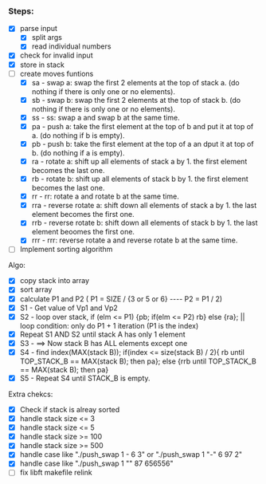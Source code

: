 ### Steps:

- [X] parse input
   - [X] split args
   - [X] read individual numbers
- [X] check for invalid input
- [X] store in stack
- [ ] create moves funtions
  - [X] sa - swap a: swap the first 2 elements at the top of stack a. (do nothing if there is only one or no elements).
  - [X] sb - swap b: swap the first 2 elements at the top of stack b. (do nothing if there is only one or no elements).
  - [X] ss - ss: swap a and swap b at the same time.
  - [X] pa - push a: take the first element at the top of b and put it at top of a. (do nothing if b is empty).
  - [X] pb - push b: take the first element at the top of a an dput it at top of b. (do nothing if a is empty).
  - [X] ra - rotate a: shift up all elements of stack a by 1. the first element becomes the last one.
  - [X] rb - rotate b: shift up all elements of stack b by 1. the first element becomes the last one.
  - [X] rr - rr: rotate a and rotate b at the same time.
  - [X] rra - reverse rotate a: shift down all elements of stack a by 1. the last element becomes the first one.
  - [X] rrb - reverse rotate b: shift down all elements of stack b by 1. the last element beoomes the first one.
  - [X] rrr - rrr: reverse rotate a and reverse rotate b at the same time.
- [ ] Implement sorting algorithm

Algo:
- [X] copy stack into array
- [X] sort array
- [X] calculate P1 and P2 ( P1 = SIZE / {3 or 5 or 6} ---- P2 = P1 / 2)
- [X] S1 - Get value of Vp1 and Vp2
- [X] S2 - loop over stack, if (elm <= P1) {pb; if(elm <= P2) rb} else {ra}; || loop condition: only do P1 + 1 iteration (P1 is the index)
- [X] Repeat S1 AND S2 until stack A has only 1 element
- [X] S3 - ==> Now stack B has ALL elements except one
- [X] S4 - find index(MAX(stack B)); if(index <= size(stack B) / 2){ rb until TOP_STACK_B == MAX(stack B); then pa}; else {rrb until TOP_STACK_B == MAX(stack B); then pa}
- [X] S5 - Repeat S4 until STACK_B is empty.

Extra chekcs:
- [X] Check if stack is alreay sorted
- [X] handle stack size <= 3
- [X] handle stack size <= 5
- [X] handle stack size >= 100
- [X] handle stack size >= 500
- [X] handle case like "./push_swap 1 - 6 3" or "./push_swap 1 "-" 6 97 2"
- [X] handle case like "./push_swap 1 "" 87 656556"
- [ ] fix libft makefile relink